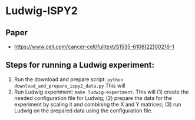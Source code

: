# Ludwig-ISPY2

## Paper
- https://www.cell.com/cancer-cell/fulltext/S1535-6108(22)00216-1 

## Steps for running a Ludwig experiment:

1. Run the download and prepare script: `python download_and_prepare_ispy2_data.py` This will 
1. Run Ludwig experiment: `make ludwig-experiment`. This will (1) create the needed configuration file for Ludwig; (2) prepare the data for the experiment by scaling it and combining the X and Y matrices; (3) run Ludwig on the prepared data using the configuration file.
